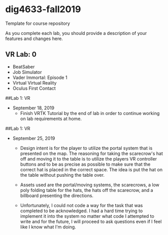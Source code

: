 # dig4633-fall2019
Template for course repository

As you complete each lab, you should provide a description of your features and changes here.

## VR Lab: 0
+ BeatSaber
+ Job Simulator 
+ Vader Immortal: Episode 1
+ Virtual Virtual Reality
+ Oculus First Contact

##Lab 1: VR
+ September 18, 2019
  - Finish VRTK Tutorial by the end of lab in order to continue working on lab requirements at home.
  
##Lab 1: VR
+ September 25, 2019
  - Design intent is for the player to utilize the portal system that is presented on the map. The reasoning for taking the scarecrow's hat off and moving it to the table is to utilize the players VR controller buttons and to be as precise as possible to make sure that the correct hat is placed in the correct space. The idea is put the hat on the table without pushing the table over.
  - Assets used are the portal/moving systems, the scarecrows, a low poly folding table for the hats, the hats off the scarecrow, and a billboard presenting the directions.
  
  - Unfortunately, I could not code a way for the task that was completed to be acknowledged. I had a hard time trying to implement it into the system no matter what code I attempted to write and for the future, I will proceed to ask questions even if I feel like I know what I'm doing.
